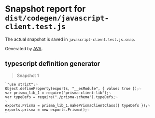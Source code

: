 # Snapshot report for `dist/codegen/javascript-client.test.js`

The actual snapshot is saved in `javascript-client.test.js.snap`.

Generated by [AVA](https://ava.li).

## typescript definition generator

> Snapshot 1

    `"use strict";␊
    Object.defineProperty(exports, "__esModule", { value: true });␊
    var prisma_lib_1 = require("prisma-client-lib");␊
    var typeDefs = require("./prisma-schema").typeDefs;␊
    ␊
    exports.Prisma = prisma_lib_1.makePrismaClientClass({ typeDefs });␊
    exports.prisma = new exports.Prisma();␊
    `
